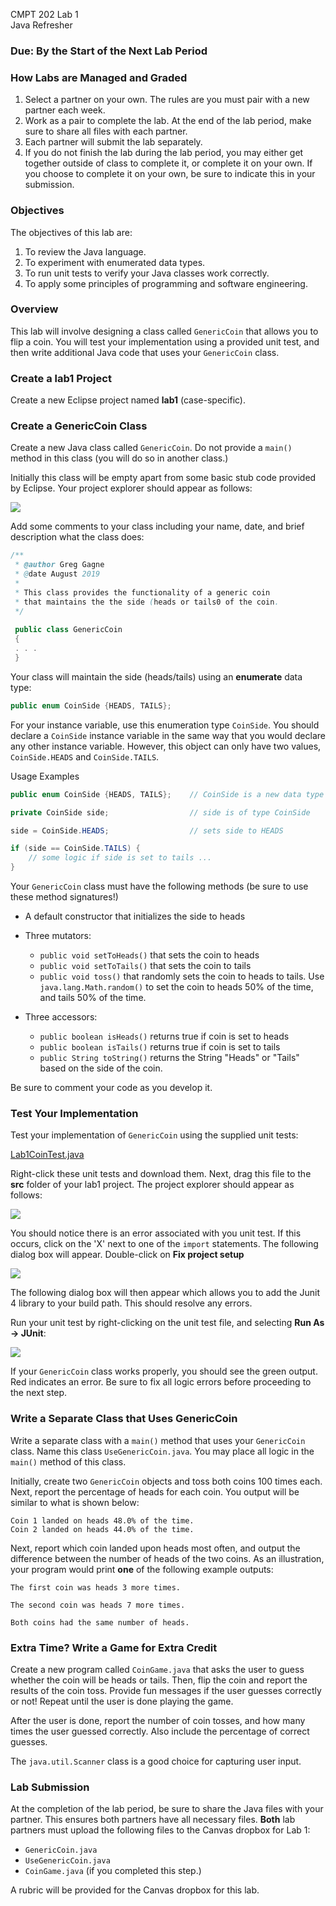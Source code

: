 <link rel="stylesheet" href="http://people.westminstercollege.edu/faculty/ggagne/styles.css">
<p id="header">CMPT 202 Lab 1 <br>Java Refresher</p>

### Due: By the Start of the Next Lab Period

### How Labs are Managed and Graded

1. Select a partner on your own. The rules are you must pair with a new partner each week.
2. Work as a pair to complete the lab. At the end of the lab period, make sure to share all files with each partner.
3. Each partner will submit the lab separately. 
4.  If you do not finish the lab during the lab period, you may either get together outside of class to complete it, or complete it on your own. If you choose to complete it on your own, be sure to indicate this in your submission. 

### Objectives

The objectives of this lab are:

1. To review the Java language.
2. To experiment with enumerated data types.
3. To run unit tests to verify your Java classes work correctly.
4. To apply some principles of programming and software engineering.

### Overview

This lab will involve designing a class called `GenericCoin` that allows you to flip a coin. You will test your implementation using a provided unit test, and then write additional Java code that uses your `GenericCoin` class.


### Create a lab1 Project

Create a new Eclipse project named **lab1** (case-specific).

### Create a GenericCoin Class

Create a new Java class called `GenericCoin`. Do not provide a `main()` method in this class (you will do so in another class.)

Initially this class will be empty apart from some basic stub code provided by Eclipse. Your project explorer should appear as follows:

![](./p0.png)

Add some comments to your class including your name, date, and brief description what the class does:

```java
/**
 * @author Greg Gagne
 * @date August 2019
 * 
 * This class provides the functionality of a generic coin
 * that maintains the the side (heads or tails0 of the coin.
 */
 
 public class GenericCoin
 {
 . . .
 }
```

Your class will maintain the side (heads/tails) using an **enumerate** data type:

```java
public enum CoinSide {HEADS, TAILS};
```

For your instance variable,  use this enumeration type `CoinSide`. You should declare a `CoinSide` instance variable in the same way that you would declare any other instance variable. However, this object can only have two values, `CoinSide.HEADS` and `CoinSide.TAILS`.

Usage Examples

```java
public enum CoinSide {HEADS, TAILS}; 	// CoinSide is a new data type

private CoinSide side;					// side is of type CoinSide

```

```java
side = CoinSide.HEADS;					// sets side to HEADS
```

```java
if (side == CoinSide.TAILS) {
	// some logic if side is set to tails ...
}
```

Your `GenericCoin` class must have the following methods (be sure to use these method signatures!)

* A default constructor that initializes the side to heads

* Three mutators:
	* `public void setToHeads()` that sets the coin to heads
	* `public void setToTails()` that sets the coin to tails
	* `public void toss()` that randomly sets the coin to heads to tails. Use `java.lang.Math.random()` to set the coin to heads 50% of the time, and tails 50% of the time.

* Three accessors:
	* `public boolean isHeads()` returns true if coin is set to heads
	* `public boolean isTails()` returns true if coin is set to tails
	* `public String toString()` returns the String "Heads" or "Tails" based on the side of the coin.

	
Be sure to comment your code as you develop it.

### Test Your Implementation

Test your implementation of `GenericCoin` using the supplied unit tests:

[Lab1CoinTest.java](./Lab1CoinTest.java)

Right-click these unit tests and download them. Next, drag this file to the **src** folder of your lab1 project. The project explorer should appear as follows:

 ![](./p1.png)
 
You should notice there is an error associated with you unit test. If this occurs, click on the 'X' next to one of the `import` statements. The following dialog box will appear. Double-click on **Fix project setup**


![](./p2.png)

The following dialog box will then appear which allows you to add the Junit 4 library to your build path. This should resolve any errors.

Run your unit test by right-clicking on the unit test file, and selecting **Run As -> JUnit**:

![](./p3.png)

If your `GenericCoin` class works properly, you should see the green output. Red indicates an error. Be sure to fix all logic errors before proceeding to the next step.

### Write a Separate Class that Uses GenericCoin

Write a separate class with a `main()` method that uses your `GenericCoin` class. Name this class `UseGenericCoin.java`. You may place all logic in the `main()` method of this class.

Initially, create two `GenericCoin` objects and toss both coins 100 times each. Next, report the percentage of heads for each coin. You output will be similar to what is shown below:

```
Coin 1 landed on heads 48.0% of the time.
Coin 2 landed on heads 44.0% of the time.
```

Next, report which coin landed upon heads most often, and output the difference between the number of heads of the two coins. As an illustration, your program would print **one** of the following example outputs: 

```
The first coin was heads 3 more times.

The second coin was heads 7 more times.

Both coins had the same number of heads.
```

### Extra Time? Write a Game for Extra Credit

Create a new program called `CoinGame.java` that asks the user to guess whether the coin will be heads or tails. Then, flip the coin and report the results of the  coin toss. Provide fun messages if the user guesses correctly or not! Repeat until the user is done playing the game.

After the user is done, report the number of coin tosses, and how many times the user guessed correctly. Also include the percentage of correct guesses.

The `java.util.Scanner` class is a good choice for capturing user input.

### Lab Submission

At the completion of the lab period, be sure to share the Java files with your partner. This ensures both partners have all necessary files. **Both** lab partners must upload the following files to the Canvas dropbox for Lab 1:

* `GenericCoin.java`
* `UseGenericCoin.java`
* `CoinGame.java` (if you completed this step.)

A rubric will be provided for the Canvas dropbox for this lab.

